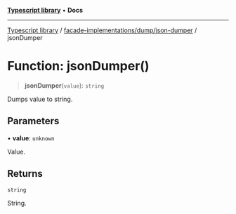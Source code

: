 [**Typescript library**](../../../../index.md) • **Docs**

***

[Typescript library](../../../../modules.md) / [facade-implementations/dump/json-dumper](../index.md) / jsonDumper

# Function: jsonDumper()

> **jsonDumper**(`value`): `string`

Dumps value to string.

## Parameters

• **value**: `unknown`

Value.

## Returns

`string`

String.
